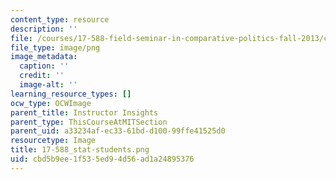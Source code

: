 ```yaml
---
content_type: resource
description: ''
file: /courses/17-588-field-seminar-in-comparative-politics-fall-2013/cbd5b9ee1f535ed94d56ad1a24895376_17-588_stat-students.png
file_type: image/png
image_metadata:
  caption: ''
  credit: ''
  image-alt: ''
learning_resource_types: []
ocw_type: OCWImage
parent_title: Instructor Insights
parent_type: ThisCourseAtMITSection
parent_uid: a33234af-ec33-61bd-d100-99ffe41525d0
resourcetype: Image
title: 17-588_stat-students.png
uid: cbd5b9ee-1f53-5ed9-4d56-ad1a24895376
---
```

